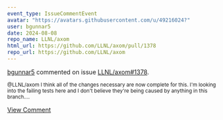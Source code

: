 ```yaml
---
event_type: IssueCommentEvent
avatar: "https://avatars.githubusercontent.com/u/49216024?"
user: bgunnar5
date: 2024-08-08
repo_name: LLNL/axom
html_url: https://github.com/LLNL/axom/pull/1378
repo_url: https://github.com/LLNL/axom
---
```


<a href='https://github.com/bgunnar5' target='_blank'>bgunnar5</a> commented on issue <a href='https://github.com/LLNL/axom/pull/1378' target='_blank'>LLNL/axom#1378</a>.

<small>@LLNL/axom I think all of the changes necessary are now complete for this. I'm looking into the failing tests here and I don't believe they're being caused by anything in this branch....</small>

<a href='https://github.com/LLNL/axom/pull/1378' target='_blank'>View Comment</a>